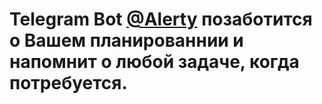 # Telegram Bot [@Alerty](https://t.me/AlertyBBot) позаботится о Вашем планированнии и напомнит о любой задаче, когда потребуется. 
